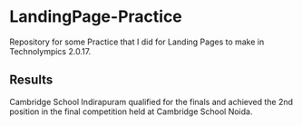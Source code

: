 # LandingPage-Practice
Repository for some Practice that I did for Landing Pages to make in Technolympics 2.0.17.

## Results
Cambridge School Indirapuram qualified for the finals and achieved the 2nd position in the final competition held at Cambridge School Noida.
